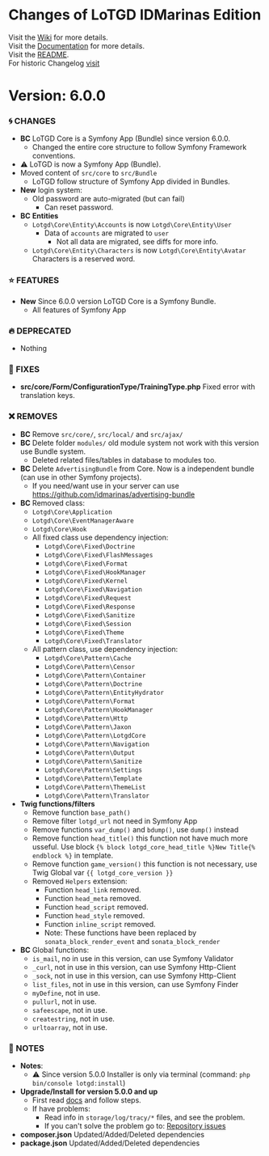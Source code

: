 # Changes of LoTGD IDMarinas Edition

Visit the [Wiki](https://github.com/idmarinas/lotgd-game/wiki) for more details.  
Visit the [Documentation](https://idmarinas.github.io/lotgd-game/) for more details.  
Visit the [README](https://github.com/idmarinas/lotgd-game/blob/master/README.md).   
For historic Changelog [visit](https://github.com/idmarinas/lotgd-game/blob/5.1.0/CHANGELOG.md)

# Version: 6.0.0

### :cyclone: CHANGES

-   **BC** LoTGD Core is a Symfony App (Bundle) since version 6.0.0.
    -   Changed the entire core structure to follow Symfony Framework conventions.
-   :warning: LoTGD is now a Symfony App (Bundle).
-   Moved content of `src/core` to `src/Bundle`
    -   LoTGD follow structure of Symfony App divided in Bundles.
-   **New** login system:
    -   Old password are auto-migrated (but can fail)
        -   Can reset password.
-   **BC** **Entities**
    -   `Lotgd\Core\Entity\Accounts` is now `Lotgd\Core\Entity\User`
        -   Data of `accounts` are migrated to `user`
            -   Not all data are migrated, see diffs for more info.
    -   `Lotgd\Core\Entity\Characters` is now `Lotgd\Core\Entity\Avatar` Characters is a reserved word.

### :star: FEATURES

-   **New** Since 6.0.0 version LoTGD Core is a Symfony Bundle.
    -   All features of Symfony App

### :fire: DEPRECATED

-   Nothing

### :wrench: FIXES

-   **src/core/Form/ConfigurationType/TrainingType.php** Fixed error with translation keys.

### :x: REMOVES

-   **BC** Remove `src/core/`, `src/local/` and `src/ajax/`
-   **BC** Delete folder `modules/` old module system not work with this version use Bundle system.
    -   Deleted related files/tables in database to modules too.
-   **BC** Delete `AdvertisingBundle` from Core. Now is a independent bundle (can use in other Symfony projects).
    -   If you need/want use in your server can use https://github.com/idmarinas/advertising-bundle
-   **BC** Removed class:
    -   `Lotgd\Core\Application`
    -   `Lotgd\Core\EventManagerAware`
    -   `Lotgd\Core\Hook`
    -   All fixed class use dependency injection:
        -   `Lotgd\Core\Fixed\Doctrine`
        -   `Lotgd\Core\Fixed\FlashMessages`
        -   `Lotgd\Core\Fixed\Format`
        -   `Lotgd\Core\Fixed\HookManager`
        -   `Lotgd\Core\Fixed\Kernel`
        -   `Lotgd\Core\Fixed\Navigation`
        -   `Lotgd\Core\Fixed\Request`
        -   `Lotgd\Core\Fixed\Response`
        -   `Lotgd\Core\Fixed\Sanitize`
        -   `Lotgd\Core\Fixed\Session`
        -   `Lotgd\Core\Fixed\Theme`
        -   `Lotgd\Core\Fixed\Translator`
    -   All pattern class, use dependency injection:
        -   `Lotgd\Core\Pattern\Cache`
        -   `Lotgd\Core\Pattern\Censor`
        -   `Lotgd\Core\Pattern\Container`
        -   `Lotgd\Core\Pattern\Doctrine`
        -   `Lotgd\Core\Pattern\EntityHydrator`
        -   `Lotgd\Core\Pattern\Format`
        -   `Lotgd\Core\Pattern\HookManager`
        -   `Lotgd\Core\Pattern\Http`
        -   `Lotgd\Core\Pattern\Jaxon`
        -   `Lotgd\Core\Pattern\LotgdCore`
        -   `Lotgd\Core\Pattern\Navigation`
        -   `Lotgd\Core\Pattern\Output`
        -   `Lotgd\Core\Pattern\Sanitize`
        -   `Lotgd\Core\Pattern\Settings`
        -   `Lotgd\Core\Pattern\Template`
        -   `Lotgd\Core\Pattern\ThemeList`
        -   `Lotgd\Core\Pattern\Translator`
-   **Twig functions/filters**
    -   Remove function `base_path()`
    -   Remove filter `lotgd_url` not need in Symfony App
    -   Remove functions `var_dump()` and `bdump()`, use `dump()` instead
    -   Remove function `head_title()` this function not have much more usseful. Use block `{% block lotgd_core_head_title %}New Title{% endblock %}` in template.
    -   Remove function `game_version()` this function is not necessary, use Twig Global var `{{ lotgd_core_version }}`
    -   Removed `Helpers` extension:
        -   Function `head_link` removed. 
        -   Function `head_meta` removed. 
        -   Function `head_script` removed. 
        -   Function `head_style` removed. 
        -   Function `inline_script` removed. 
        -   Note: These functions have been replaced by `sonata_block_render_event` and `sonata_block_render`
-   **BC** Global functions:
    -   `is_mail`, no in use in this version, can use Symfony Validator
    -   `_curl`, not in use in this version, can use Symfony Http-Client
    -   `_sock`, not in use in this version, can use Symfony Http-Client
    -   `list_files`, not in use in this version, can use Symfony Finder
    -   `myDefine`, not in use.
    -   `pullurl`, not in use.
    -   `safeescape`, not in use.
    -   `createstring`, not in use.
    -   `urltoarray`, not in use.

### :notebook: NOTES

-   **Notes**:
    -   :warning: Since version 5.0.0 Installer is only via terminal (command: `php bin/console lotgd:install`)
-   **Upgrade/Install for version 5.0.0 and up**
    -   First read [docs](https://github.com/idmarinas/lotgd-game/wiki/Skeleton) and follow steps.
    -   If have problems:
        -   Read info in `storage/log/tracy/*` files, and see the problem.
        -   If you can't solve the problem go to: [Repository issues](https://github.com/idmarinas/lotgd-game/issues)
-   **composer.json** Updated/Added/Deleted dependencies
-   **package.json** Updated/Added/Deleted dependencies
